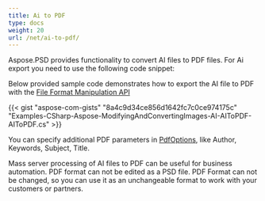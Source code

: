 ```yaml
---
title: Ai to PDF
type: docs
weight: 20
url: /net/ai-to-pdf/
---
```


Aspose.PSD provides functionality to convert AI files to PDF files. For Ai export you need to use the following code snippet:

Below provided sample code demonstrates how to export the AI file to PDF with the [File Format Manipulation API](/psd/net/manipulate-different-image-file-formats/)

{{< gist "aspose-com-gists" "8a4c9d34ce856d1642fc7c0ce974175c" "Examples-CSharp-Aspose-ModifyingAndConvertingImages-AI-AIToPDF-AIToPDF.cs" >}}



You can specify additional PDF parameters in [PdfOptions](https://reference.aspose.com/psd/net/aspose.psd.imageoptions/pdfoptions), like Author, Keywords, Subject, Title.

Mass server processing of AI files to PDF can be useful for business automation. PDF format can not be edited as a PSD file. PDF Format can not be changed, so you can use it as an unchangeable format to work with your customers or partners.


